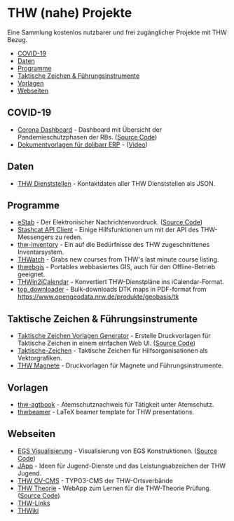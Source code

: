 # THW (nahe) Projekte

Eine Sammlung kostenlos nutzbarer und frei zugänglicher Projekte mit THW Bezug.

* [COVID-19](#covid-19)
* [Daten](#daten)
* [Programme](#programme)
* [Taktische Zeichen & Führungsinstrumente](#taktische-zeichen-&-führungsinstrumente)
* [Vorlagen](#vorlagen)
* [Webseiten](#webseiten)

## COVID-19
* [Corona Dashboard](https://corona.thw-bornheim.de/) - Dashboard mit Übersicht der Pandemieschutzphasen der RBs. ([Source Code](https://gitlab.com/bigo8525/thw-corona-dashboard))
* [Dokumentvorlagen für dolibarr ERP](https://git.blubbfish.net/Php/dolibarr) - ([Video](https://media.ccc.de/v/froscon2020-2582-open_source_im_katastrophenschutz))

## Daten
* [THW Dienststellen](https://git.ovcms.thw.de/git-api-aggregation/thw-dienststellen) - Kontaktdaten aller THW Dienststellen als JSON.

## Programme
* [eStab](https://www.estab.de/) - Der Elektronischer Nachrichtenvordruck. ([Source Code](https://sourceforge.net/projects/estab/))
* [Stashcat API Client](https://gitlab.com/aeberhardt/stashcat-api-client) - Einige Hilfsfunktionen um mit der API des THW-Messengers zu reden.
* [thw-inventory](https://github.com/mziech/thw-inventory) - Ein auf die Bedürfnisse des THW zugeschnittenes Inventarsystem.
* [THWatch](https://github.com/farhaven/THWatch) - Grabs new courses from THW's last minute course listing.
* [thwebgis](https://gitlab.meier-tkn.de/thw/webgis/thwebgis) - Portables webbasiertes GIS, auch für den Offline-Betrieb geeignet.
* [THWin2iCalendar](https://github.com/real-or-random/thwin2icalendar) - Konvertiert THW-Dienstpläne ins iCalendar-Format.
* [top_downloader](https://github.com/dmth/top_downloader) - Bulk-downloads DTK maps in PDF-format from https://www.opengeodata.nrw.de/produkte/geobasis/tk

## Taktische Zeichen & Führungsinstrumente
* [Taktische Zeichen Vorlagen Generator](https://taktische-zeichen.org/) - Erstelle Druckvorlagen für Taktische Zeichen in einem einfachen Web UI. ([Source Code](https://gitlab.com/tristanlins/taktische-zeichen-vorlagen-generator))
* [Taktische-Zeichen](https://github.com/jonas-koeritz/Taktische-Zeichen) - Taktische Zeichen für Hilfsorganisationen als Vektorgrafiken.
* [THW Magnete](https://thw-magnete.de/) - Druckvorlagen für Magnete und Führungsinstrumente.

## Vorlagen
* [thw-agtbook](https://github.com/rwolke/thw-agtbook) - Atemschutznachweis für Tätigkeit unter Atemschutz.
* [thwbeamer](https://github.com/azhural/thwbeamer) - LaTeX beamer template for THW presentations.

## Webseiten
* [EGS Visualisierung](https://rwolke.github.io/thw-egs/) - Visualisierung von EGS Konstruktionen. ([Source Code](https://github.com/rwolke/thw-egs))
* [JApp](https://japp.thw-jugend.de) - Ideen für Jugend-Dienste und das Leistungsabzeichen der THW Jugend.
* [THW OV-CMS](https://doku.ov-cms.thw.de) - TYPO3-CMS der THW-Ortsverbände
* [THW Theorie](http://rwolke.github.io/thw-theorie/) - WebApp zum Lernen für die THW-Theorie Prüfung. ([Source Code](https://github.com/rwolke/thw-theorie))
* [THW-Links](https://github.com/hdrees/THW-Links)
* [THWiki](https://thwiki.org)
